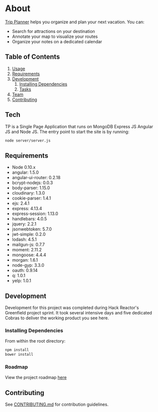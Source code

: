 # About
[Trip Planner](http://tripplanner.ninja/) helps you organize and plan your next vacation. 
You can:
+ Search for attractions on your destination
+ Annotate your map to visualize your routes
+ Organize your notes on a dedicated calendar

## Table of Contents
1. [Usage](#Usage)
1. [Requirements](#requirements)
1. [Development](#development)
    1. [Installing Dependencies](#installing-dependencies)
    1. [Tasks](#tasks)
1. [Team](#team)
1. [Contributing](#contributing)

## Tech
TP is a Single Page Application that runs on MongoDB Express JS Angular JS and Node JS. The entry point to start the site is by running:

```sh
node server/server.js
```

## Requirements
- Node 0.10.x
- angular: 1.5.0
- angular-ui-router: 0.2.18
- bcrypt-nodejs: 0.0.3
- body-parser: 1.15.0
- cloudinary: 1.3.0
- cookie-parser: 1.4.1
- ejs: 2.4.1
- express: 4.13.4
- express-session: 1.13.0
- handlebars: 4.0.5
- jquery: 2.2.1
- jsonwebtoken: 5.7.0
- jwt-simple: 0.2.0
- lodash: 4.5.1
- mailgun-js: 0.7.7
- moment: 2.11.2
- mongoose: 4.4.4
- morgan: 1.6.1
- node-gyp: 3.3.0
- oauth: 0.9.14
- q: 1.0.1
- yelp: 1.0.1

## Development

Development for this project was completed during Hack Reactor's Greenfield project sprint. It took several intensive days and five dedicated Cobras to deliver the working product you see here.

### Installing Dependencies

From within the root directory:

```sh
npm install
bower install
```

### Roadmap

View the project roadmap [here](https://github.com/HRR13-Cobra/HRR13-Cobra/issues)

## Contributing

See [CONTRIBUTING.md](CONTRIBUTING.md) for contribution guidelines.
